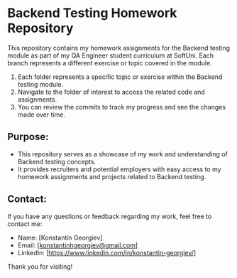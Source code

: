 # Backend Testing Homework Repository

This repository contains my homework assignments for the Backend testing module as part of my QA Engineer student curriculum at SoftUni. Each branch represents a different exercise or topic covered in the module.

1. Each folder represents a specific topic or exercise within the Backend testing module.
2. Navigate to the folder of interest to access the related code and assignments.
3. You can review the commits to track my progress and see the changes made over time.

## Purpose:

- This repository serves as a showcase of my work and understanding of Backend testing concepts.
- It provides recruiters and potential employers with easy access to my homework assignments and projects related to Backend testing.

## Contact:

If you have any questions or feedback regarding my work, feel free to contact me:

- Name: [Konstantin Georgiev]
- Email: [konstantinhgeorgiev@gmail.com]
- LinkedIn: [https://www.linkedin.com/in/konstantin-georgiev/]

Thank you for visiting!
